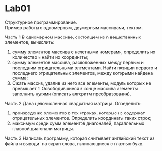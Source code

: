 # Lab01

Структурное программирование.<br>
Пример работы с одномерным, двумерным массивами, тектом.

Часть 1
В одномерном массиве, состоящем из n вещественных элементов, вычислить:
1) сумму элементов массива с нечетными номерами, определить их количество и найти их координаты;
2) сумму элементов массива, расположенных между первым и последним отрицательными элементами. Найти позиции первого и последнего отрицательных элементов, между которыми найдена сумма;
3) Сжать массив, удалив из него все элементы, модуль которых не превышает 1. Освободившиеся в конце массива элементы заполнить нулями (описать алгоритм преобразования).

Часть 2
Дана целочисленная квадратная матрица. Определить:
1) произведение элементов в тех строках, которые не содержат отрицательных элементов. Определить координаты таких строк; 
2) максимум среди сумм элементов диагоналей, параллельных главной диагонали матрицы.

Часть 3
Написать программу, которая считывает английский текст из файла и выводит на экран слова, начинающиеся с гласных букв.

